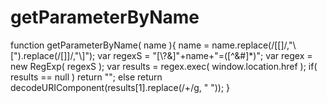 # getParameterByName
function getParameterByName( name ){   name = name.replace(/[\[]/,"\\\[").replace(/[\]]/,"\\\]");   var regexS = "[\\?&amp;]"+name+"=([^&amp;#]*)";   var regex = new RegExp( regexS );   var results = regex.exec( window.location.href );   if( results == null )     return "";   else     return decodeURIComponent(results[1].replace(/\+/g, " ")); }
